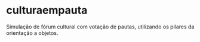 # culturaempauta
Simulação de fórum cultural com votação de pautas, utilizando os pilares da orientação a objetos.
